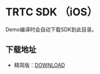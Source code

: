 # TRTC SDK （iOS）

Demo编译时会自动下载SDK到此目录。

## 下载地址
- 精简版：[DOWNLOAD](https://liteav.sdk.qcloud.com/download/latest/TXLiteAVSDK_TRTC_iOS_latest.zip)
